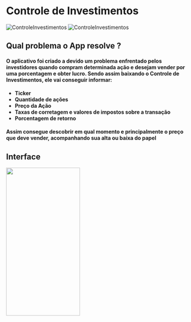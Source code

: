 # Controle de Investimentos

![ControleInvestimentos](https://img.shields.io/badge/-java-purple) ![ControleInvestimentos](https://img.shields.io/badge/-investimentos-success)

## Qual problema o App resolve ? 

#### O aplicativo foi criado a devido um problema enfrentado pelos investidores quando compram determinada ação e desejam vender por uma porcentagem e obter lucro. Sendo assim baixando o **Controle de Investimentos**, ele vai conseguir informar:

* **Ticker**
* **Quantidade de ações**
* **Preço da Ação**
* **Taxas de corretagem e valores de impostos sobre a transação**
* **Porcentagem de retorno**

#### Assim consegue descobrir em qual momento e principalmente o preço que deve vender, acompanhando sua alta ou baixa do papel


## Interface

<img src="https://github.com/GabrielFreitas-00/Controle-de-Ativos2/blob/main/Print_Controle_Investimentos.png" width="200" height="400" />
